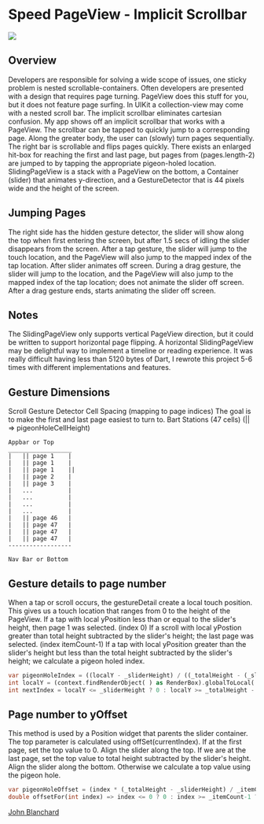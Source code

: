# Speed PageView - Implicit Scrollbar

![](https://static.wixstatic.com/media/8e69fb_94f12bd5464341d19c1dad243819f7d8~mv2.gif)

## Overview
Developers are responsible for solving a wide scope of issues, one sticky problem is nested scrollable-containers. Often developers are presented with a design that requires page turning. 
PageView does this stuff for you, but it does not feature page surfing. In UIKit a collection-view may come with a nested scroll bar. The implicit scrollbar eliminates cartesian confusion. 
My app shows off an implicit scrollbar that works with a PageView. The scrollbar can be tapped to quickly jump to a corresponding page. Along the greater body, the user can (slowly) turn pages sequentially. The right bar is scrollable and flips pages quickly.
There exists an enlarged hit-box for reaching the first and last page, but pages from (pages.length-2) are jumped to by tapping the appropriate pigeon-holed location.
SlidingPageView is a stack with a PageView on the bottom, a Container (slider) that animates y-direction, and a GestureDetector that is 44 pixels wide and the height of the screen.

## Jumping Pages
The right side has the hidden gesture detector, the slider will show along the top when first entering the screen, but after 1.5 secs of idling the slider disappears from the screen.
After a tap gesture, the slider will jump to the touch location, and the PageView will also jump to the mapped index of the tap location. After slider animates off screen.
During a drag gesture, the slider will jump to the location, and the PageView will also jump to the mapped index of the tap location; does not animate the slider off screen.
After a drag gesture ends, starts animating the slider off screen.

## Notes
The SlidingPageView only supports vertical PageView direction, but it could be written to support horizontal page flipping.
A horizontal SlidingPageView may be delightful way to implement a timeline or reading experience.
It was really difficult having less than 5120 bytes of Dart, I rewrote this project 5-6 times with different implementations and features.


## Gesture Dimensions

Scroll Gesture Detector Cell Spacing (mapping to page indices)
The goal is to make the first and last page easiest to turn to.
Bart Stations (47 cells)  (|| => pigeonHoleCellHeight)

```
Appbar or Top
__________________
|   || page 1    |
|   || page 1    |
|   || page 1    ||
|   || page 2    |
|   || page 3    |
|   ...          |
|   ...          |
|   ...          |
|   ...          |
|   || page 46   |          
|   || page 47   |
|   || page 47   |
|   || page 47   |
------------------

Nav Bar or Bottom
```


## Gesture details to page number
When a tap or scroll occurs, the gestureDetail create a local touch position. This gives us a touch location that ranges from 0 to the height of the PageView.
If a tap with local yPosition less than or equal to the slider's height, then page 1 was selected. (index 0)
If a scroll with local yPostion greater than total height subtracted by the slider's height; the last page was selected. (index itemCount-1)
If a tap with local yPosition greater than the slider's height but less than the total height subtracted by the slider's height; we calculate a pigeon holed index.
```dart
var pigeonHoleIndex = ((localY - _sliderHeight) / ((_totalHeight - (_sliderHeight*2)) / (_itemCount-2))).floor()+1;
int localY = (context.findRenderObject( ) as RenderBox).globalToLocal( position ).dy.round();
int nextIndex = localY <= _sliderHeight ? 0 : localY >= _totalHeight - _sliderHeight ? _itemCount-1 :  pigeonHoleIndex;
```

## Page number to yOffset 
This method is used by a Position widget that parents the slider container. The top parameter is calculated using offSet(currentIndex).
If at the first page, set the top value to 0. Align the slider along the top.
If we are at the last page, set the top value to total height subtracted by the slider's height.  Align the slider along the bottom.
Otherwise we calculate a top value using the pigeon hole.
```dart
var pigeonHoleOffset = (index * (_totalHeight - _sliderHeight) / _itemCount);
double offsetFor(int index) => index <= 0 ? 0 : index >= _itemCount-1 ? _totalHeight-_sliderHeight : pigeonHoleOffset;
```

[John Blanchard](https://jnblanchard.com)


